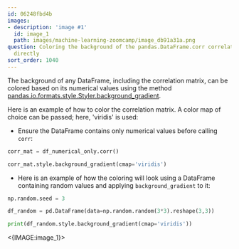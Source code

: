 ```yaml
---
id: 06248fbd4b
images:
- description: 'image #1'
  id: image_1
  path: images/machine-learning-zoomcamp/image_db91a31a.png
question: Coloring the background of the pandas.DataFrame.corr correlation matrix
  directly
sort_order: 1040
---
```


The background of any DataFrame, including the correlation matrix, can be colored based on its numerical values using the method [pandas.io.formats.style.Styler.background_gradient](https://pandas.pydata.org/docs/reference/api/pandas.io.formats.style.Styler.background_gradient.html).

Here is an example of how to color the correlation matrix. A color map of choice can be passed; here, 'viridis' is used:

- Ensure the DataFrame contains only numerical values before calling `corr`:

```python
corr_mat = df_numerical_only.corr()

corr_mat.style.background_gradient(cmap='viridis')
```

- Here is an example of how the coloring will look using a DataFrame containing random values and applying `background_gradient` to it:

```python
np.random.seed = 3

df_random = pd.DataFrame(data=np.random.random(3*3).reshape(3,3))

print(df_random.style.background_gradient(cmap='viridis'))
```

<{IMAGE:image_1}>
